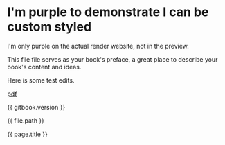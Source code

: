 # I'm purple to demonstrate I can be custom styled

I'm only purple on the actual render website, not in the preview.

This file file serves as your book's preface, a great place to describe your book's content and ideas.

Here is some test edits.

[pdf](https://www.gitbook.com/download/pdf/book/sibyl229/testing/v/release-0.0.1)

{{ gitbook.version }}

{{ file.path }}

{{ page.title }}

<script>
alert('aaa');
</script>